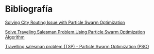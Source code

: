 
# Bibliografía

[Solving City Routing Issue with Particle Swarm
Optimization](https://research.ijcaonline.org/volume47/number15/pxc3880348.pdf)

[Solve Traveling Salesman Problem Using Particle Swarm Optimization Algorithm](http://ijcsi.org/papers/IJCSI-9-6-2-264-271.pdf)

[Travelling salesman problem (TSP) - Particle Swarm Optimization (PSO)](https://github.com/marcoscastro/tsp_pso)
